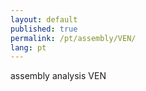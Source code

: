 ```yaml
---
layout: default
published: true
permalink: /pt/assembly/VEN/
lang: pt
---
```


assembly analysis VEN
